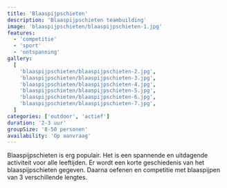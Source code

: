 ```yaml
---
title: 'Blaaspijpschieten'
description: 'Blaaspijpschieten teambuilding'
image: 'blaaspijpschieten/blaaspijpschieten-1.jpg'
features:
  - 'competitie'
  - 'sport'
  - 'ontspanning'
gallery:
  [
    'blaaspijpschieten/blaaspijpschieten-2.jpg',
    'blaaspijpschieten/blaaspijpschieten-3.jpg',
    'blaaspijpschieten/blaaspijpschieten-4.jpg',
    'blaaspijpschieten/blaaspijpschieten-5.jpg',
    'blaaspijpschieten/blaaspijpschieten-6.jpg',
    'blaaspijpschieten/blaaspijpschieten-7.jpg',
  ]
categories: ['outdoor', 'actief']
duration: '2-3 uur'
groupSize: '8-50 personen'
availability: 'Op aanvraag'
---
```


Blaaspijpschieten is erg populair. Het is een spannende en uitdagende activiteit voor alle leeftijden. Er wordt een korte geschiedenis van het blaaspijpschieten gegeven. Daarna oefenen en competitie met blaaspijpen van 3 verschillende lengtes.
